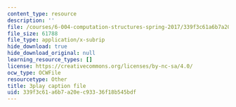 ```yaml
---
content_type: resource
description: ''
file: /courses/6-004-computation-structures-spring-2017/339f3c61a6b7a20ec93336f18b545bdf_q38KAGAKORk.srt
file_size: 61788
file_type: application/x-subrip
hide_download: true
hide_download_original: null
learning_resource_types: []
license: https://creativecommons.org/licenses/by-nc-sa/4.0/
ocw_type: OCWFile
resourcetype: Other
title: 3play caption file
uid: 339f3c61-a6b7-a20e-c933-36f18b545bdf
---
```

